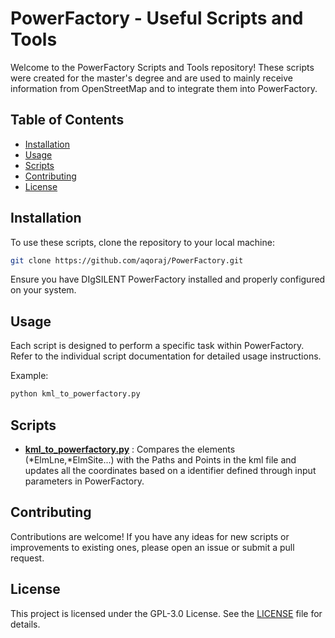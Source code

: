 # PowerFactory - Useful Scripts and Tools

Welcome to the PowerFactory Scripts and Tools repository! These scripts were created for the master's degree and are used to mainly receive information from OpenStreetMap and to integrate them into PowerFactory.

## Table of Contents

- [Installation](#installation)
- [Usage](#usage)
- [Scripts](#scripts)
- [Contributing](#contributing)
- [License](#license)

## Installation

To use these scripts, clone the repository to your local machine:

```bash
git clone https://github.com/aqoraj/PowerFactory.git
```

Ensure you have DIgSILENT PowerFactory installed and properly configured on your system.

## Usage

Each script is designed to perform a specific task within PowerFactory. Refer to the individual script documentation for detailed usage instructions.

Example:

```bash
python kml_to_powerfactory.py
```

## Scripts

- **[kml_to_powerfactory.py](kml_to_powerfactory.py)** : Compares the elements (*ElmLne,*ElmSite...) with the Paths and Points in the kml file and updates all the coordinates based on a identifier defined through input parameters in PowerFactory.


## Contributing

Contributions are welcome! If you have any ideas for new scripts or improvements to existing ones, please open an issue or submit a pull request.

## License

This project is licensed under the GPL-3.0 License. See the [LICENSE](LICENSE) file for details.
